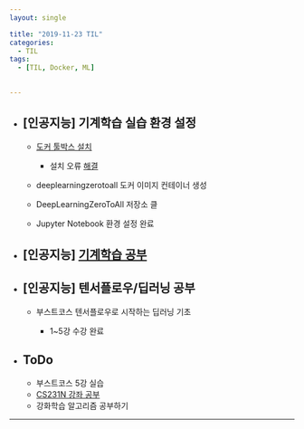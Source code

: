 ```yaml
---
layout: single

title: "2019-11-23 TIL"
categories:
  - TIL
tags:
  - [TIL, Docker, ML]

 
---
```




- ## [인공지능] 기계학습 실습 환경 설정

  - [도커 툴박스 설치](https://github.com/docker/toolbox/releases)
  
    - 설치 오류 [해결](/issue/docker_toolbox_error/)
  
  - deeplearningzerotoall 도커 이미지 컨테이너 생성
  
  - DeepLearningZeroToAll 저장소 클
  
  - Jupyter Notebook 환경 설정 완료
  
    
  

- ## [인공지능] [기계학습 공부]((/AI/Machine_Learning/))

  
  
- ## [인공지능] 텐서플로우/딥러닝 공부

  - 부스트코스 텐서플로우로 시작하는 딥러닝 기초
  
    - 1~5강 수강 완료
  
    
  
  
  
- ## ToDo

  - 부스트코스 5강 실습
  - [CS231N 강좌 공부](http://cs231n.stanford.edu/syllabus.html)
  - 강화학습 알고리즘 공부하기

------

